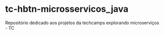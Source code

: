# tc-hbtn-microsservicos_java
Repositório dedicado aos projetos da techcamps explorando microserviços - TC
